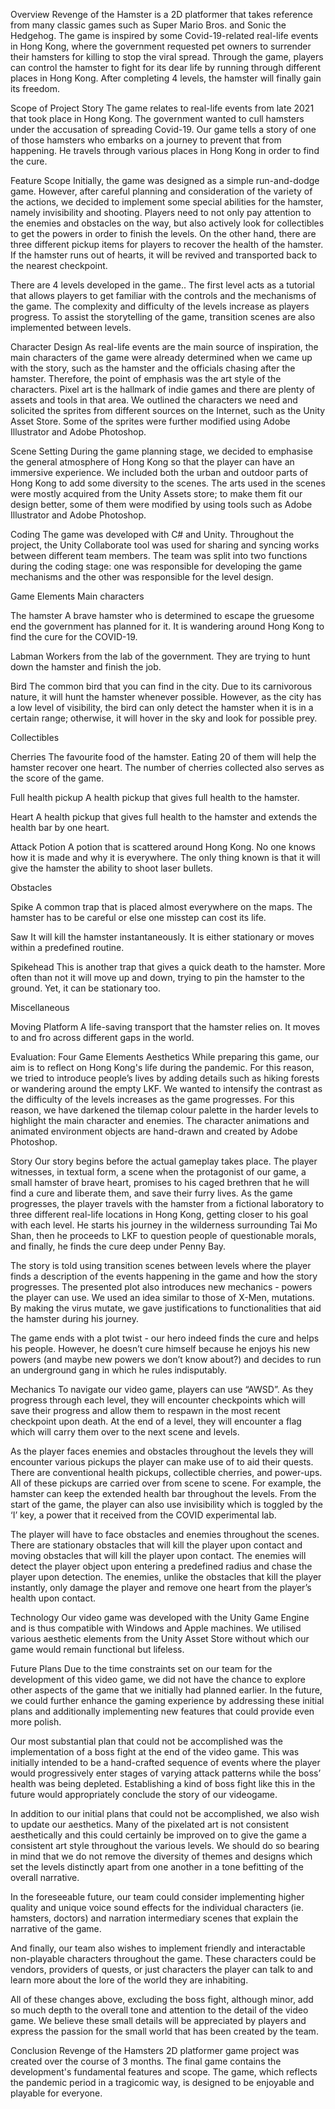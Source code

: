 Overview
Revenge of the Hamster is a 2D platformer that takes reference from many classic games such as Super Mario Bros. and Sonic the Hedgehog.  The game is inspired by some Covid-19-related real-life events in Hong Kong, where the government requested pet owners to surrender their hamsters for killing to stop the viral spread. Through the game, players can control the hamster to fight for its dear life by running through different places in Hong Kong. After completing 4 levels, the hamster will finally gain its freedom.

Scope of Project
Story
The game relates to real-life events from late 2021 that took place in Hong Kong. The government wanted to cull hamsters under the accusation of spreading Covid-19. Our game tells a story of one of those hamsters who embarks on a journey to prevent that from happening. He travels through various places in Hong Kong in order to find the cure.

Feature Scope
Initially, the game was designed as a simple run-and-dodge game. However, after careful planning and consideration of the variety of the actions, we decided to implement some special abilities for the hamster, namely invisibility and shooting. Players need to not only pay attention to the enemies and obstacles on the way, but also actively look for collectibles to get the powers in order to finish the levels. On the other hand, there are three different pickup items for players to recover the health of the hamster. If the hamster runs out of hearts, it will be revived and transported back to the nearest checkpoint.

There are 4 levels developed in the game.. The first level acts as a tutorial that allows players to get familiar with the controls and the mechanisms of the game. The complexity and difficulty of the levels increase as players progress. To assist the storytelling of the game, transition scenes are also implemented between levels.

Character Design
As real-life events are the main source of inspiration,  the main characters of the game were already determined when we came up with the story, such as the hamster and the officials chasing after the hamster. Therefore, the point of emphasis was the art style of the characters. Pixel art is the hallmark of indie games and there are plenty of assets and tools in that area. We outlined the characters we need and solicited the sprites from different sources on the Internet, such as the Unity Asset Store. Some of the sprites were further modified using Adobe Illustrator and Adobe Photoshop. 

Scene Setting
During the game planning stage,  we decided to emphasise the general atmosphere of Hong Kong so that the player can have an immersive experience. We included both the urban and outdoor parts of Hong Kong to add some diversity to the scenes. The arts used in the scenes were mostly acquired from the Unity Assets store; to make them fit our design better, some of them were modified by using tools such as Adobe Illustrator and Adobe Photoshop. 

Coding
The game was developed with C# and Unity. Throughout the project, the Unity Collaborate tool was used for sharing and syncing works between different team members.  The team was split into two functions during the coding stage: one was responsible for developing the game mechanisms and the other was responsible for the level design. 



Game Elements
Main characters

The hamster
A brave hamster who is determined to escape the gruesome end the government has planned for it. It is wandering around Hong Kong to find the cure for the  COVID-19. 

Labman
Workers from the lab of the government. They are trying to hunt down the hamster and finish the job.

Bird
The common bird that you can find in the city. Due to its carnivorous nature, it will hunt the hamster whenever possible. However, as the city has a low level of visibility, the bird can only detect the hamster when it is in a certain range; otherwise, it will hover in the sky and look for possible prey.


Collectibles

Cherries
The favourite food of the hamster. Eating 20 of them will help the hamster recover one heart. The number of cherries collected also serves as the score of the game.

Full health pickup
A health pickup that gives full health to the hamster.

Heart
A health pickup that gives full health to the hamster and extends the health bar by one heart.

Attack Potion
A potion that is scattered around Hong Kong. No one knows how it is made and why it is everywhere. The only thing known is that it will give the hamster the ability to shoot laser bullets. 


Obstacles

Spike
A common trap that is placed almost everywhere on the maps. The hamster has to be careful or else one misstep can cost its life.

Saw
It will kill the hamster instantaneously. It is either stationary or moves within a predefined routine.

Spikehead
This is another trap that gives a quick death to the hamster. More often than not it will move up and down, trying to pin the hamster to the ground. Yet, it can be stationary too.


Miscellaneous

Moving Platform
A life-saving transport that the hamster relies on. It moves to and fro across different gaps in the world.



Evaluation: Four Game Elements
Aesthetics
While preparing this game, our aim is to reflect on Hong Kong's life during the pandemic. For this reason, we tried to introduce people’s lives by adding details such as hiking forests or wandering around the empty LKF.  We wanted to intensify the contrast as the difficulty of the levels increases as the game progresses. For this reason, we have darkened the tilemap colour palette in the harder levels to highlight the main character and enemies. The character animations and animated environment objects are hand-drawn and created by Adobe Photoshop.

Story
Our story begins before the actual gameplay takes place. The player witnesses, in textual form, a scene when the protagonist of our game, a small hamster of brave heart, promises to his caged brethren that he will find a cure and liberate them, and save their furry lives.  As the game progresses, the player travels with the hamster from a fictional laboratory to three different real-life locations in Hong Kong, getting closer to his goal with each level. He starts his journey in the wilderness surrounding Tai Mo Shan, then he proceeds to LKF to question people of questionable morals, and finally, he finds the cure deep under Penny Bay.  

The story is told using transition scenes between levels where the player finds a description of the events happening in the game and how the story progresses. The presented plot also introduces new mechanics - powers the player can use. We used an idea similar to those of X-Men, mutations. By making the virus mutate, we gave justifications to functionalities that aid the hamster during his journey.

The game ends with a plot twist - our hero indeed finds the cure and helps his people. However, he doesn’t cure himself because he enjoys his new powers (and maybe new powers we don’t know about?) and decides to run an underground gang in which he rules indisputably. 

Mechanics
To navigate our video game, players can use “AWSD”. As they progress through each level, they will encounter checkpoints which will save their progress and allow them to respawn in the most recent checkpoint upon death. At the end of a level, they will encounter a flag which will carry them over to the next scene and levels. 

As the player faces enemies and obstacles throughout the levels they will encounter various pickups the player can make use of to aid their quests. There are conventional health pickups, collectible cherries, and power-ups. All of these pickups are carried over from scene to scene. For example, the hamster can keep the extended health bar throughout the levels. From the start of the game, the player can also use invisibility which is toggled by the ‘I’ key, a power that it received from the COVID experimental lab. 

The player will have to face obstacles and enemies throughout the scenes. There are stationary obstacles that will kill the player upon contact and moving obstacles that will kill the player upon contact. The enemies will detect the player object upon entering a predefined radius and chase the player upon detection. The enemies, unlike the obstacles that kill the player instantly, only damage the player and remove one heart from the player’s health upon contact. 

Technology
Our video game was developed with the Unity Game Engine and is thus compatible with Windows and Apple machines. We utilised various aesthetic elements from the Unity Asset Store without which our game would remain functional but lifeless.

Future Plans
Due to the time constraints set on our team for the development of this video game, we did not have the chance to explore other aspects of the game that we initially had planned earlier. In the future, we could further enhance the gaming experience by addressing these initial plans and additionally implementing new features that could provide even more polish.


Our most substantial plan that could not be accomplished was the implementation of a boss fight at the end of the video game. This was initially intended to be a hand-crafted sequence of events where the player would progressively enter stages of varying attack patterns while the boss’ health was being depleted. Establishing a kind of boss fight like this in the future would appropriately conclude the story of our videogame.

In addition to our initial plans that could not be accomplished, we also wish to update our aesthetics. Many of the pixelated art is not consistent aesthetically and this could certainly be improved on to give the game a consistent art style throughout the various levels. We should do so bearing in mind that we do not remove the diversity of themes and designs which set the levels distinctly apart from one another in a tone befitting of the overall narrative. 

In the foreseeable future, our team could consider implementing higher quality and unique voice sound effects for the individual characters (ie. hamsters, doctors) and narration intermediary scenes that explain the narrative of the game. 

And finally, our team also wishes to implement friendly and interactable non-playable characters throughout the game. These characters could be vendors, providers of quests, or just characters the player can talk to and learn more about the lore of the world they are inhabiting.

All of these changes above, excluding the boss fight, although minor, add so much depth to the overall tone and attention to the detail of the video game. We believe these small details will be appreciated by players and express the passion for the small world that has been created by the team. 

Conclusion
Revenge of the Hamsters 2D platformer game project was created over the course of 3 months. The final game contains the development's fundamental features and scope.  The game, which reflects the pandemic period in a tragicomic way, is designed to be enjoyable and playable for everyone.
